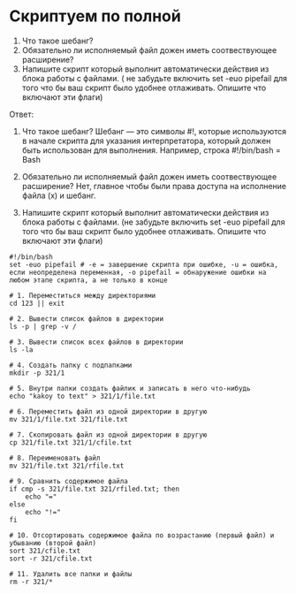 # Скриптуем по полной

1. Что такое шебанг?
2. Обязательно ли исполняемый файл дожен иметь соотвествующее расширение?
3. Напишите скрипт который выполнит автоматически действия из блока работы с файлами. ( не забудьте включить set -euo pipefail для того что бы ваш скрипт было удобнее отлаживать. Опишите что включают эти флаги)

Ответ:

1. Что такое шебанг?
Шебанг — это символы #!, которые используются в начале скрипта для указания интерпретатора, который должен быть использован для выполнения. Например, строка #!/bin/bash = Bash

2. Обязательно ли исполняемый файл дожен иметь соотвествующее расширение?
Нет, главное чтобы были права доступа на исполнение файла (x) и шебанг.

3. Напишите скрипт который выполнит автоматически действия из блока работы с файлами. (не забудьте включить set -euo pipefail для того что бы ваш скрипт было удобнее отлаживать. Опишите что включают эти флаги)

```
#!/bin/bash
set -euo pipefail # -e = завершение скрипта при ошибке, -u = ошибка, если неопределена переменная, -o pipefail = обнаружение ошибки на любом этапе скрипта, а не только в конце

# 1. Переместиться между директориями
cd 123 || exit

# 2. Вывести список файлов в директории
ls -p | grep -v /

# 3. Вывести список всех файлов в директории
ls -la

# 4. Создать папку с подпапками
mkdir -p 321/1

# 5. Внутри папки создать файлик и записать в него что-нибудь
echo "kakoy to text" > 321/1/file.txt

# 6. Переместить файл из одной директории в другую
mv 321/1/file.txt 321/file.txt

# 7. Скопировать файл из одной директории в другую
cp 321/file.txt 321/1/cfile.txt

# 8. Переименовать файл
mv 321/file.txt 321/rfile.txt

# 9. Сравнить содержимое файла
if cmp -s 321/file.txt 321/rfiled.txt; then
    echo "="
else
    echo "!="
fi

# 10. Отсортировать содержимое файла по возрастанию (первый файл) и убыванию (второй файл)
sort 321/cfile.txt
sort -r 321/cfile.txt

# 11. Удалить все папки и файлы
rm -r 321/*
```